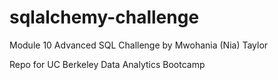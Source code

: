 # sqlalchemy-challenge
Module 10 Advanced SQL Challenge by Mwohania (Nia) Taylor

Repo for UC Berkeley Data Analytics Bootcamp
